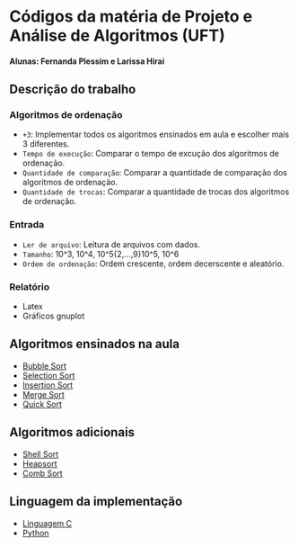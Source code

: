 # Códigos da matéria de Projeto e Análise de Algoritmos (UFT)
#### Alunas: Fernanda Plessim e Larissa Hirai
## Descrição do trabalho
### Algoritmos de ordenação
- `+3`: Implementar todos os algoritmos ensinados em aula e escolher mais 3 diferentes.
- `Tempo de execução`: Comparar o tempo de excução dos algoritmos de ordenação.
- `Quantidade de comparação`: Comparar a quantidade de comparação dos algoritmos de ordenação.
- `Quantidade de trocas`: Comparar a quantidade de trocas dos algoritmos de ordenação.
### Entrada
- `Ler de arquivo`: Leitura de arquivos com dados.
- `Tamanho`: 10^3, 10^4, 10^5{2,...,9}10^5, 10^6
- `Ordem de ordenação`: Ordem crescente, ordem decerscente e aleatório.
### Relatório
- Latex
- Gráficos gnuplot

## Algoritmos ensinados na aula
- [Bubble Sort](https://pt.wikipedia.org/wiki/Bubble_sort)
- [Selection Sort](https://pt.wikipedia.org/wiki/Selection_sort)
- [Insertion Sort](https://pt.wikipedia.org/wiki/Insertion_sort)
- [Merge Sort](https://en.wikipedia.org/wiki/Merge_sort#:~:text=In%20computer%20science%2C%20merge%20sort,in%20the%20input%20and%20output.)
- [Quick Sort](https://pt.wikipedia.org/wiki/Quicksort)

## Algoritmos adicionais
- [Shell Sort](https://pt.wikipedia.org/wiki/Shell_sort)
- [Heapsort](https://pt.wikipedia.org/wiki/Heapsort)
- [Comb Sort](https://pt.wikipedia.org/wiki/Comb_sort)

## Linguagem da implementação
* [Linguagem C](https://pt.wikipedia.org/wiki/C_(linguagem_de_programa%C3%A7%C3%A3o))
* [Python](https://www.python.org/)
